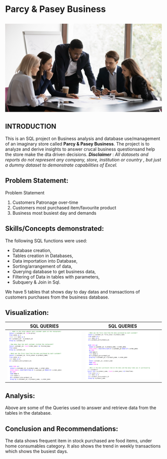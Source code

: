 # Parcy & Pasey Business
![](Hero.png)
--- 
## INTRODUCTION 

This is an SQL project on Business analysis and database use/management of an imaginary store called **Parcy & Pasey Business**.
The project is to analyze and derive insights to answer crucal business questionsand help the store make the dta driven decisions.
**_Disclaimer_** : _All datasets and reports do not represent any company, store, institution or country , but just a dummy dataset to demonstrate capabilities of Excel._

## Problem Statement: 

Problem Statement
1. Customers Patronage over-time
2. Customers most purchased item/favourite product
3. Business most busiest day and demands


## Skills/Concepts demonstrated:

The following SQL functions were used:

- Database creation,
- Tables creation in Databases,
- Data importation into Database,
- Sorting/arrangement of data,
- Querying database to get business data,
- Filtering of Data in tables with parameters, 
- Subquery & Join in Sql.
  
We have 5 tables that shows day to day datas and transactions of customers purchases from the business database.


## Visualization:
SQL QUERIES            |         SQL QUERIES 
:-----------------------: | :--------------------:
![](SQLquery1.png)        | ![](SQLquery2.png)


## Analysis:

Above are some of the Queries used to answer and retrieve data from the tables in the database.

## Conclusion and Recommendations:
The data shows frequent item in stock purchased are food items, under home consumables category. 
It also shows the trend in weekly transactions which shows the busiest days.




